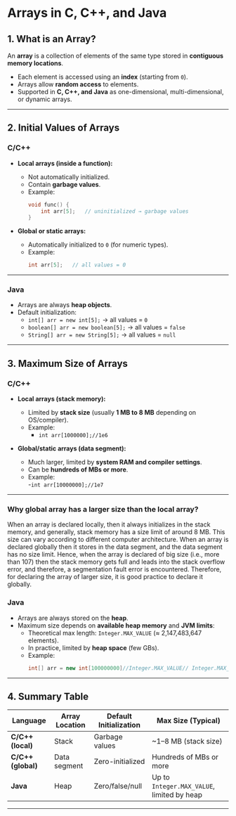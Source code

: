 # Arrays in C, C++, and Java

## 1. What is an Array?
An **array** is a collection of elements of the same type stored in **contiguous memory locations**.  
- Each element is accessed using an **index** (starting from `0`).  
- Arrays allow **random access** to elements.  
- Supported in **C, C++, and Java** as one-dimensional, multi-dimensional, or dynamic arrays.

---

## 2. Initial Values of Arrays

### C/C++
- **Local arrays (inside a function):**
  - Not automatically initialized.
  - Contain **garbage values**.
  - Example:
    ```cpp
    void func() {
        int arr[5];   // uninitialized → garbage values
    }
    ```

- **Global or static arrays:**
  - Automatically initialized to `0` (for numeric types).
  - Example:
    ```cpp
    int arr[5];   // all values = 0
    ```

---

### Java
- Arrays are always **heap objects**.
- Default initialization:
  - `int[] arr = new int[5];` → all values = `0`
  - `boolean[] arr = new boolean[5];` → all values = `false`
  - `String[] arr = new String[5];` → all values = `null`

---

## 3. Maximum Size of Arrays

### C/C++
- **Local arrays (stack memory):**
  - Limited by **stack size** (usually **1 MB to 8 MB** depending on OS/compiler).
  - Example:  
    - `int arr[1000000];//1e6`

- **Global/static arrays (data segment):**
  - Much larger, limited by **system RAM and compiler settings**.
  - Can be **hundreds of MBs or more**.
  - Example:  
    -`int arr[10000000];//1e7`   

---
### Why global array has a larger size than the local array?

When an array is declared locally, then it always initializes in the stack memory, and generally, stack memory has a size limit of around 8 MB. This size can vary according to different computer architecture.
When an array is declared globally then it stores in the data segment, and the data segment has no size limit. Hence, when the array is declared of big size (i.e., more than 107) then the stack memory gets full and leads into the stack overflow error, and therefore, a segmentation fault error is encountered. Therefore, for declaring the array of larger size, it is good practice to declare it globally.

### Java
- Arrays are always stored on the **heap**.
- Maximum size depends on **available heap memory** and **JVM limits**:
  - Theoretical max length: `Integer.MAX_VALUE` (≈ 2,147,483,647 elements).
  - In practice, limited by **heap space** (few GBs).
  - Example:
    ```java
    int[] arr = new int[100000000]//Integer.MAX_VALUE// Integer.MAX_VALUE - 2(macos);   // works if JVM has enough memory
    ```

---

## 4. Summary Table

| Language        | Array Location      | Default Initialization | Max Size (Typical)       |
|-----------------|--------------------|-------------------------|---------------------------|
| **C/C++ (local)**   | Stack              | Garbage values          | ~1–8 MB (stack size)      |
| **C/C++ (global)**  | Data segment       | Zero-initialized        | Hundreds of MBs or more   |
| **Java**            | Heap               | Zero/false/null         | Up to `Integer.MAX_VALUE`, limited by heap |

---